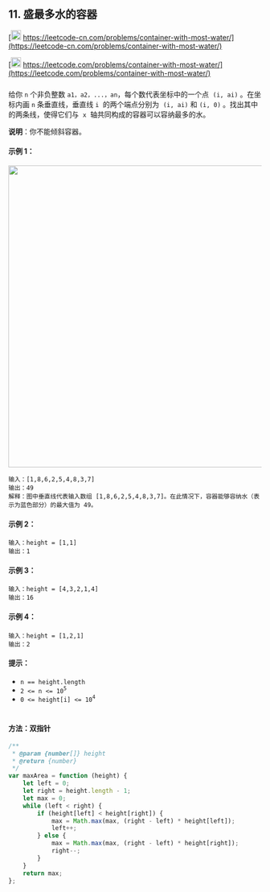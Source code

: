 ## 11. 盛最多水的容器

[<img src="https://static.leetcode-cn.com/cn-mono-assets/production/assets/logo-dark-cn.c42314a8.svg" height="20" /> https://leetcode-cn.com/problems/container-with-most-water/](https://leetcode-cn.com/problems/container-with-most-water/)

[<img src="https://assets.leetcode.com/static_assets/public/webpack_bundles/images/logo-dark.e99485d9b.svg" height="20"/> https://leetcode.com/problems/container-with-most-water/](https://leetcode.com/problems/container-with-most-water/)

###

给你 `n` 个非负整数 `a1，a2，...，an`，每个数代表坐标中的一个点  `(i, ai)` 。在坐标内画 `n` 条垂直线，垂直线 `i`  的两个端点分别为  `(i, ai)` 和 `(i, 0)` 。找出其中的两条线，使得它们与  `x`  轴共同构成的容器可以容纳最多的水。

**说明**：你不能倾斜容器。

#### 示例 1：

<img src="https://s3-lc-upload.s3.amazonaws.com/uploads/2018/07/17/question_11.jpg" width="600" />

```
输入：[1,8,6,2,5,4,8,3,7]
输出：49
解释：图中垂直线代表输入数组 [1,8,6,2,5,4,8,3,7]。在此情况下，容器能够容纳水（表示为蓝色部分）的最大值为 49。
```

#### 示例 2：

```
输入：height = [1,1]
输出：1
```

#### 示例 3：

```
输入：height = [4,3,2,1,4]
输出：16
```

#### 示例 4：

```
输入：height = [1,2,1]
输出：2
```

#### 提示：

-   `n == height.length`
-   `2 <= n <= 10`<sup>`5`</sup>
-   `0 <= height[i] <= 10`<sup>`4`</sup>

#

#### 方法：双指针

```js
/**
 * @param {number[]} height
 * @return {number}
 */
var maxArea = function (height) {
    let left = 0;
    let right = height.length - 1;
    let max = 0;
    while (left < right) {
        if (height[left] < height[right]) {
            max = Math.max(max, (right - left) * height[left]);
            left++;
        } else {
            max = Math.max(max, (right - left) * height[right]);
            right--;
        }
    }
    return max;
};
```
